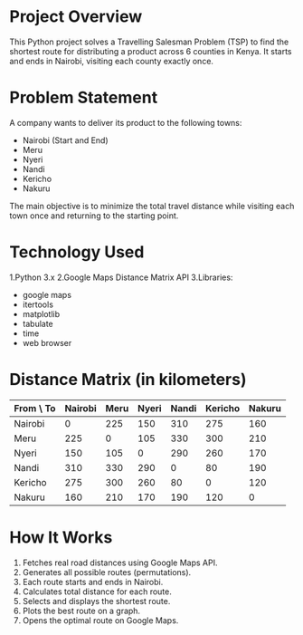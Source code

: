 #  Project Overview 
This Python project solves a Travelling Salesman Problem (TSP) to find the shortest route for distributing a product across 6 counties in Kenya. It starts and ends in Nairobi, visiting each county exactly once.


# Problem Statement
A company wants to deliver its product to the following towns:
- Nairobi (Start and End)
- Meru
- Nyeri
- Nandi
- Kericho
- Nakuru
  
The main objective is to minimize the total travel distance while visiting each town once and returning to the starting point.

#  Technology Used
  1.Python 3.x
  2.Google Maps Distance Matrix API
  3.Libraries:
  - google maps
  - itertools
  - matplotlib
  - tabulate
  - time
  - web browser


# Distance Matrix (in kilometers)

| From \ To | Nairobi | Meru | Nyeri | Nandi | Kericho | Nakuru |
|-----------|---------|------|-------|--------|---------|--------|
| Nairobi   | 0       | 225 | 150   | 310    | 275     | 160    |
| Meru      | 225     | 0    | 105   | 330    | 300     | 210    |
| Nyeri     | 150     | 105 | 0     | 290    | 260     | 170    |
| Nandi     | 310     | 330 | 290   | 0      | 80      | 190    |
| Kericho   | 275     | 300 | 260   | 80     | 0       | 120    |
| Nakuru    | 160     | 210 | 170   | 190    | 120     | 0      |

# How It Works
1. Fetches real road distances using Google Maps API.
2. Generates all possible routes (permutations).
3. Each route starts and ends in Nairobi.
4. Calculates total distance for each route.
5. Selects and displays the shortest route.
6. Plots the best route on a graph.
7. Opens the optimal route on Google Maps.



